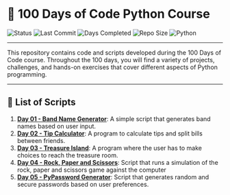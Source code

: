 # 🐍 100 Days of Code Python Course

![Status](https://img.shields.io/badge/Project%20Status-In%20Development-orange?style=flat-square&logo=github)
![Last Commit](https://img.shields.io/github/last-commit/Hildinha/100_Days_Of_Code_Python)
![Days Completed](https://img.shields.io/badge/Days%20Completed-5%2F100-blue)
![Repo Size](https://img.shields.io/github/repo-size/Hildinha/100_Days_Of_Code_Python?color=blue)
![Python](https://img.shields.io/badge/Python-3.11.9-yellow?logo=python&logoColor=white)

<hr>
This repository contains code and scripts developed during the 100 Days of Code course. Throughout the 100 days, you will find a variety of projects, challenges, and hands-on exercises that cover different aspects of Python programming.
<hr>

## 📜 List of Scripts

1.  **[Day 01 - Band Name Generator](simple_projects/band_name_generator.py)**: A simple script that generates band names based on user input.
2.  **[Day 02 - Tip Calculator](simple_projects/tip_calculator.py)**: A program to calculate tips and split bills between friends.
3.  **[Day 03 - Treasure Island](simple_projects/treasure_island.py)**: A program where the user has to make choices to reach the treasure room. 
4. **[Day 04 - Rock, Paper and Scissors](simple_projects/rock_paper_scissors.py)**: Script that runs a simulation of the rock, paper and scissors game against the computer
5. **[Day 05 - PyPassword Generator](simple_projects/pypassword_generator.py)**: Script that generates random and secure passwords based on user preferences.
